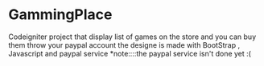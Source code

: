 # GammingPlace
Codeigniter project that display list of games on the store and you can buy them throw your paypal account the designe is made with BootStrap , Javascript and paypal service 
*note::::the paypal service isn't done yet :(
